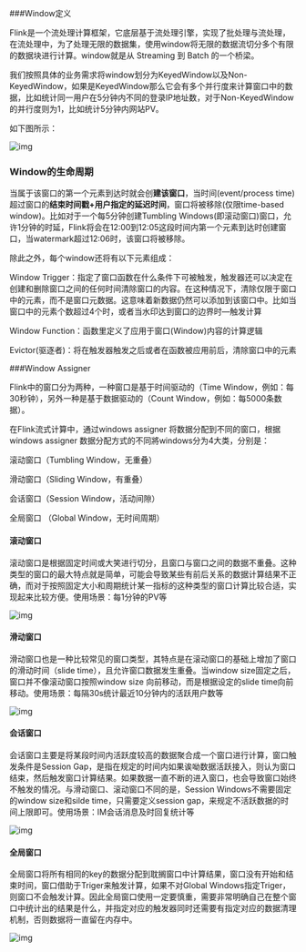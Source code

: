 ###Window定义

Flink是一个流处理计算框架，它底层基于流处理引擎，实现了批处理与流处理，在流处理中，为了处理无限的数据集，使用window将无限的数据流切分多个有限的数据块进行计算。window就是从 Streaming 到 Batch 的一个桥梁。

我们按照具体的业务需求将window划分为KeyedWindow以及Non-KeyedWindow，如果是KeyedWindow那么它会有多个并行度来计算窗口中的数据，比如统计同一用户在5分钟内不同的登录IP地址数，对于Non-KeyedWindow的并行度则为1，比如统计5分钟内网站PV。

如下图所示：

![img](https://img-blog.csdnimg.cn/20190527105020635.png?x-oss-process=image/watermark,type_ZmFuZ3poZW5naGVpdGk,shadow_10,text_aHR0cHM6Ly9ibG9nLmNzZG4ubmV0L3FxXzM3MTQyMzQ2,size_16,color_FFFFFF,t_70)

### Window的生命周期

当属于该窗口的第一个元素到达时就会创**建该窗口**，当时间(event/process time)超过窗口的**结束时间戳+用户指定的延迟时间**，窗口将被移除(仅限time-based window)。比如对于一个每5分钟创建Tumbling Windows(即滚动窗口)窗口，允许1分钟的时延，Flink将会在12:00到12:05这段时间内第一个元素到达时创建窗口，当watermark超过12:06时，该窗口将被移除。

除此之外，每个window还将有以下元素组成：

Window Trigger：指定了窗口函数在什么条件下可被触发，触发器还可以决定在创建和删除窗口之间的任何时间清除窗口的内容。在这种情况下，清除仅限于窗口中的元素，而不是窗口元数据。这意味着新数据仍然可以添加到该窗口中。比如当窗口中的元素个数超过4个时，或者当水印达到窗口的边界时―触发计算

Window Function：函数里定义了应用于窗口(Window)内容的计算逻辑

Evictor(驱逐者)：将在触发器触发之后或者在函数被应用前后，清除窗口中的元素

###Window Assigner

Flink中的窗口分为两种，一种窗口是基于时间驱动的（Time Window，例如：每30秒钟），另外一种是基于数据驱动的（Count Window，例如：每5000条数据）。

在Flink流式计算中，通过windows assigner 将数据分配到不同的窗口，根据windows assigner 数据分配方式的不同將windows分为4大类，分别是：

滚动窗口（Tumbling Window，无重叠）

滑动窗口（Sliding Window，有重叠）

会话窗口（Session Window，活动间隙）

全局窗口 （Global Window，无时间周期）

#### 滚动窗口

滚动窗口是根据固定时间或大笑进行切分，且窗口与窗口之间的数据不重叠。这种类型的窗口的最大特点就是简单，可能会导致某些有前后关系的数据计算结果不正确，而对于按照固定大小和周期统计某一指标的这种类型的窗口计算比较合适，实现起来比较方便。使用场景：每1分钟的PV等

![img](https://ci.apache.org/projects/flink/flink-docs-release-1.10/fig/tumbling-windows.svg)

#### 滑动窗口

滑动窗口也是一种比较常见的窗口类型，其特点是在滚动窗口的基础上增加了窗口的滑动时间（slide time），且允许窗口数据发生重叠。当window size固定之后，窗口并不像滚动窗口按照window size 向前移动，而是根据设定的slide time向前移动。使用场景：每隔30s统计最近10分钟内的活跃用户数等

![img](https://ci.apache.org/projects/flink/flink-docs-release-1.10/fig/sliding-windows.svg)

#### 会话窗口

会话窗口主要是将某段时间内活跃度较高的数据聚合成一个窗口进行计算，窗口触发条件是Session Gap，是指在规定的时间内如果诶呦数据活跃接入，则认为窗口结束，然后触发窗口计算结果。如果数据一直不断的进入窗口，也会导致窗口始终不触发的情况。与滑动窗口、滚动窗口不同的是，Session Windows不需要固定的window size和silde time，只需要定义session gap，来规定不活跃数据的时间上限即可。使用场景：IM会话消息及时回复统计等

![img](https://ci.apache.org/projects/flink/flink-docs-release-1.10/fig/session-windows.svg)

#### 全局窗口

全局窗口将所有相同的key的数据分配到耽搁窗口中计算结果，窗口没有开始和结束时间，窗口借助于Triger来触发计算，如果不对Global Windows指定Triger，则窗口不会触发计算。因此全局窗口使用一定要慎重，需要非常明确自己在整个窗口中统计出的结果是什么，并指定对应的触发器同时还需要有指定对应的数据清理机制，否则数据将一直留在内存中。

![img](https://ci.apache.org/projects/flink/flink-docs-release-1.10/fig/non-windowed.svg)